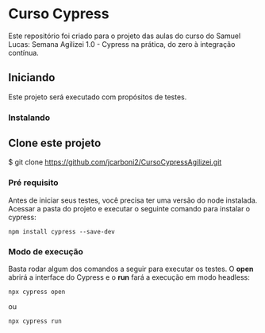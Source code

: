 # Curso Cypress

Este repositório foi criado para o projeto das aulas do curso do Samuel Lucas: Semana Agilizei 1.0 - Cypress na prática, do zero à integração contínua.


## Iniciando

Este projeto será executado com propósitos de testes.


### Instalando

## Clone este projeto

$ git clone https://github.com/jcarboni2/CursoCypressAgilizei.git


### Pré requisito

Antes de iniciar seus testes, você precisa ter uma versão do node instalada. Acessar a pasta do projeto e executar o seguinte comando para instalar o cypress:

```
npm install cypress --save-dev
```

### Modo de execução
Basta rodar algum dos comandos a seguir para executar os testes. O  **open** abrirá a interface do Cypress e o **run** fará a execução em modo headless:

```
npx cypress open 
```
ou

```
npx cypress run 
```